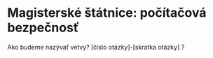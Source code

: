 # Magisterské štátnice: počítačová bezpečnosť

Ako budeme nazývať vetvy? [číslo otázky]-[skratka otázky] ?